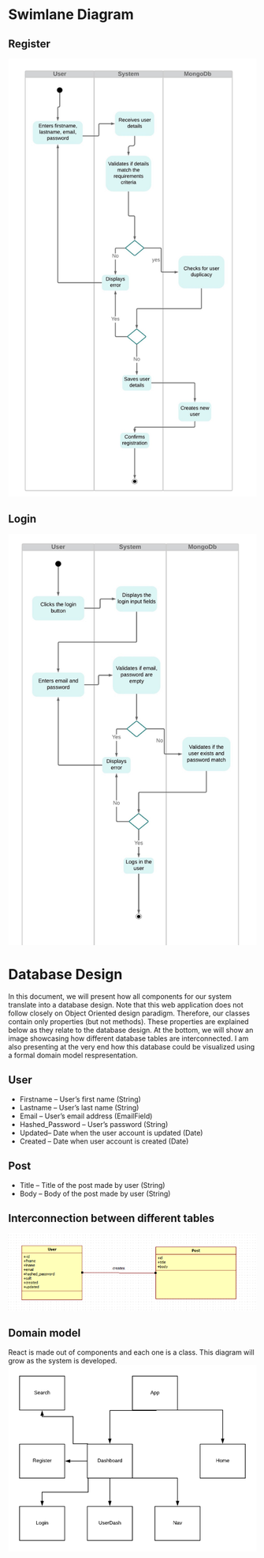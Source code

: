 # Swimlane Diagram

## Register

 ![Alt text](./images/register.jpeg?raw=true) 


## Login
 ![Alt text](./images/login_final.jpeg?raw=true) 





# Database Design
In this document, we will present how all components for our system translate into a database design. Note that this web application does not follow closely on Object Oriented design paradigm. Therefore, our classes contain only properties (but not methods). These properties are explained below as they relate to the database design. At the bottom, we will show an image showcasing how different database tables are interconnected. I am also presenting at the very end how this database could be visualized using a formal domain model respresentation.

## User
*	Firstname – User’s first name (String)<br/>
*	Lastname – User’s last name (String)<br/>
*	Email – User’s email address (EmailField)<br/>
*	Hashed_Password – User’s password (String)<br/>
*	Updated– Date when the user account is updated (Date)<br/>
*	Created – Date when user account is created (Date)<br/>

## Post
*	Title – Title of the post made by user (String)<br/>
*	Body – Body of the post made by user (String)<br/>


## Interconnection between different tables
 
 ![Alt text](./images/user_post.png?raw=true)
 
## Domain model
 React is made out of components and each one is a class. 
 This diagram will grow as the system is developed.
 ![Alt text](./images/classDiagram_final.png?raw=true)

